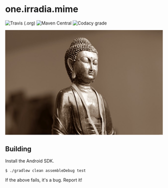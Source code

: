 one.irradia.mime
===

![Travis (.org)](https://img.shields.io/travis/irradia/one.irradia.mime.svg?style=flat-square)
![Maven Central](https://img.shields.io/maven-central/v/one.irradia.mime/one.irradia.mime.svg?style=flat-square)
![Codacy grade](https://img.shields.io/codacy/grade/d0b7e91a88f640049bcaf706ae088d63.svg?style=flat-square)

![mime](./src/site/resources/mime.jpg?raw=true)

## Building

Install the Android SDK.

```
$ ./gradlew clean assembleDebug test
```

If the above fails, it's a bug. Report it!
